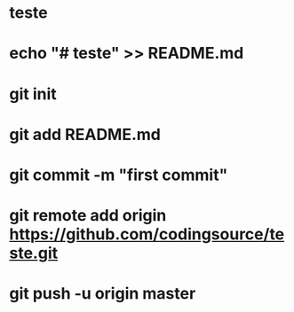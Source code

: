 # teste

# echo "# teste" >> README.md
# git init
# git add README.md
# git commit -m "first commit"
# git remote add origin https://github.com/codingsource/teste.git
# git push -u origin master

